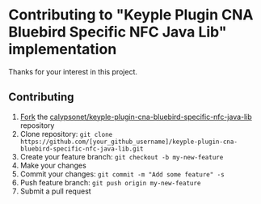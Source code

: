 # Contributing to "Keyple Plugin CNA Bluebird Specific NFC Java Lib" implementation

Thanks for your interest in this project.

## Contributing

1. [Fork](https://help.github.com/articles/fork-a-repo) the [calypsonet/keyple-plugin-cna-bluebird-specific-nfc-java-lib](https://github.com/calypsonet/keyple-plugin-cna-bluebird-specific-nfc-java-lib) repository
2. Clone repository: `git clone https://github.com/[your_github_username]/keyple-plugin-cna-bluebird-specific-nfc-java-lib.git`
3. Create your feature branch: `git checkout -b my-new-feature`
4. Make your changes
5. Commit your changes: `git commit -m "Add some feature" -s`
6. Push feature branch: `git push origin my-new-feature`
7. Submit a pull request
